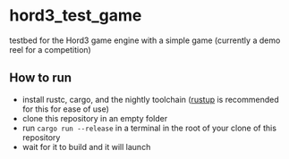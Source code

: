 # hord3_test_game
testbed for the Hord3 game engine with a simple game (currently a demo reel for a competition)


## How to run

- install rustc, cargo, and the nightly toolchain ([rustup](https://rustup.rs/) is recommended for this for ease of use)
- clone this repository in an empty folder
- run `cargo run --release` in a terminal in the root of your clone of this repository
- wait for it to build and it will launch
